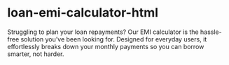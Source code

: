 # loan-emi-calculator-html
Struggling to plan your loan repayments? Our EMI calculator is the hassle-free solution you’ve been looking for. Designed for everyday users, it effortlessly breaks down your monthly payments so you can borrow smarter, not harder.
